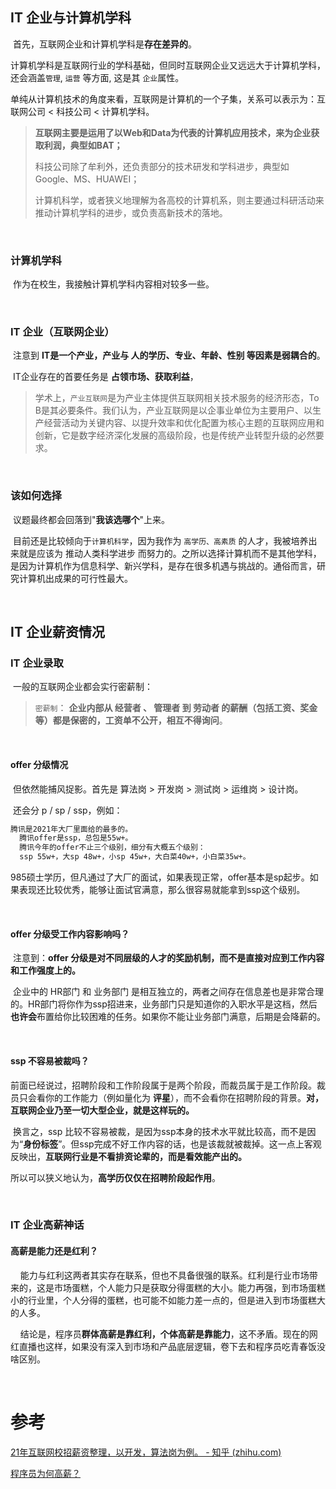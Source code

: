 ## IT 企业与计算机学科

​    首先，互联网企业和计算机学科是**存在差异的**。

​    计算机学科是互联网行业的学科基础，但同时互联网企业又远远大于计算机学科，还会涵盖`管理`, `运营` 等方面, 这是其 `企业`属性。

​    单纯从计算机技术的角度来看，互联网是计算机的一个子集，关系可以表示为：互联网公司 < 科技公司 < 计算机学科。

> **互联网主要是运用了以Web和Data为代表的计算机应用技术，来为企业获取利润，典型如BAT；**
> 
> 科技公司除了牟利外，还负责部分的技术研发和学科进步，典型如Google、MS、HUAWEI；
> 
> 计算机科学，或者狭义地理解为各高校的计算机系，则主要通过科研活动来推动计算机学科的进步，或负责高新技术的落地。

    

### 计算机学科

​    作为在校生，我接触计算机学科内容相对较多一些。

    

### IT 企业（互联网企业）

​    注意到 **IT是一个产业，产业与 人的学历、专业、年龄、性别 等因素是弱耦合的**。

​    IT企业存在的首要任务是 **占领市场、获取利益**，

> ​    学术上，` 产业互联网 `是为产业主体提供互联网相关技术服务的经济形态，To B是其必要条件。我们认为，产业互联网是以企事业单位为主要用户、以生产经营活动为关键内容、以提升效率和优化配置为核心主题的互联网应用和创新，它是数字经济深化发展的高级阶段，也是传统产业转型升级的必然要求。

    

### 该如何选择

​    议题最终都会回落到"**我该选哪个**"上来。

​    目前还是比较倾向于`计算机科学`，因为我作为 `高学历、高素质` 的人才，我被培养出来就是应该为 推动人类科学进步 而努力的。之所以选择计算机而不是其他学科，是因为计算机作为信息科学、新兴学科，是存在很多机遇与挑战的。通俗而言，研究计算机出成果的可行性最大。

    

## IT 企业薪资情况

### IT 企业录取

​    一般的互联网企业都会实行密薪制：

> `密薪制`： **企业内部从 经营者 、 管理者 到 劳动者 的薪酬（包括工资、奖金等）都是保密的，工资单不公开，相互不得询问**。

    

#### offer 分级情况

​    但依然能捕风捉影。首先是 算法岗 > 开发岗 > 测试岗 > 运维岗 > 设计岗。

​    还会分 p / sp / ssp，例如：

```txt
腾讯是2021年大厂里面给的最多的。
  腾讯offer是ssp，总包是55w+。
  腾讯今年的offer不止三个级别，细分有大概五个级别：
  ssp 55w+，大sp 48w+，小sp 45w+，大白菜40w+，小白菜35w+。
```

​    985硕士学历，但凡通过了大厂的面试，如果表现正常，offer基本是sp起步。如果表现还比较优秀，能够让面试官满意，那么很容易就能拿到ssp这个级别。

    

#### offer 分级受工作内容影响吗？

​    注意到：**offer 分级是对不同层级的人才的奖励机制，而不是直接对应到工作内容和工作强度上的。**

​    企业中的 HR部门 和 业务部门 是相互独立的，两者之间存在信息差也是非常合理的。HR部门将你作为ssp招进来，业务部门只是知道你的入职水平是这档，然后**也许会**布置给你比较困难的任务。如果你不能让业务部门满意，后期是会降薪的。

    

#### ssp 不容易被裁吗？

​    前面已经说过，招聘阶段和工作阶段属于是两个阶段，而裁员属于是工作阶段。裁员只会看你的工作能力（例如量化为 **评星**），而不会看你在招聘阶段的背景。**对，互联网企业乃至一切大型企业，就是这样玩的。**

​    换言之，ssp 比较不容易被裁，是因为ssp本身的技术水平就比较高，而不是因为“**身份标签**”。但ssp完成不好工作内容的话，也是该裁就被裁掉。这一点上客观反映出，**互联网行业是不看排资论辈的，而是看效能产出的。**

​    所以可以狭义地认为，**高学历仅仅在招聘阶段起作用**。

    

### IT 企业高薪神话

#### 高薪是能力还是红利？

    能力与红利这两者其实存在联系，但也不具备很强的联系。红利是行业市场带来的，这是市场蛋糕，个人能力只是获取分得蛋糕的大小。能力再强，到市场蛋糕小的行业里，个人分得的蛋糕，也可能不如能力差一点的，但是进入到市场蛋糕大的人多。

    结论是，程序员**群体高薪是靠红利，个体高薪是靠能力**，这不矛盾。现在的网红直播也这样，如果没有深入到市场和产品底层逻辑，卷下去和程序员吃青春饭没啥区别。

    

# 参考

[21年互联网校招薪资整理，以开发，算法岗为例。 - 知乎 (zhihu.com)](https://zhuanlan.zhihu.com/p/401350700)

[程序员为何高薪？](https://www.zhihu.com/question/434110132)
